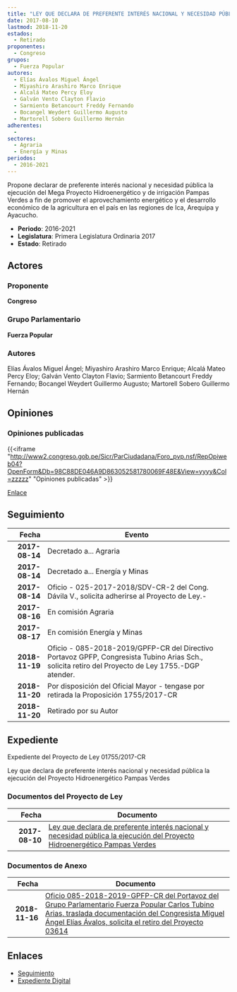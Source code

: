 ```yaml
---
title: "LEY QUE DECLARA DE PREFERENTE INTERÉS NACIONAL Y NECESIDAD PÚBLICA LA EJECUCIÓN DEL PROYECTO HIDROENERGÉTICO PAMPAS VERDES"
date: 2017-08-10
lastmod: 2018-11-20
estados: 
  - Retirado
proponentes: 
  - Congreso
grupos: 
  - Fuerza Popular
autores: 
  - Elías Ávalos Miguel Ángel
  - Miyashiro Arashiro Marco Enrique
  - Alcalá Mateo Percy Eloy
  - Galván Vento Clayton Flavio
  - Sarmiento Betancourt Freddy Fernando
  - Bocangel Weydert Guillermo Augusto
  - Martorell Sobero Guillermo Hernán
adherentes: 
  - 
sectores: 
  - Agraria
  - Energía y Minas
periodos: 
  - 2016-2021
---
```


Propone declarar de preferente interés nacional y necesidad pública la ejecución del Mega Proyecto Hidroenergético y de irrigación Pampas Verdes a fin de promover el aprovechamiento energético y el desarrollo económico de la agricultura en el país en las regiones de Ica, Arequipa y Ayacucho.

- **Periodo**: 2016-2021
- **Legislatura**: Primera Legislatura Ordinaria 2017
- **Estado**: Retirado

## Actores

### Proponente

**Congreso**

### Grupo Parlamentario

**Fuerza Popular**

### Autores

Elías Ávalos Miguel Ángel; Miyashiro Arashiro Marco Enrique; Alcalá Mateo Percy Eloy; Galván Vento Clayton Flavio; Sarmiento Betancourt Freddy Fernando; Bocangel Weydert Guillermo Augusto; Martorell Sobero Guillermo Hernán


## Opiniones

### Opiniones publicadas

{{<iframe "http://www2.congreso.gob.pe/Sicr/ParCiudadana/Foro_pvp.nsf/RepOpiweb04?OpenForm&Db=98C88DE046A9D863052581780069F48E&View=yyyy&Col=zzzzz" "Opiniones publicadas" >}}

[Enlace](http://www2.congreso.gob.pe/Sicr/ParCiudadana/Foro_pvp.nsf/RepOpiweb04?OpenForm&Db=98C88DE046A9D863052581780069F48E&View=yyyy&Col=zzzzz)

## Seguimiento

| Fecha | Evento |
|------:|--------|
| **2017-08-14** | Decretado a... Agraria|
| **2017-08-14** | Decretado a... Energía y Minas|
| **2017-08-14** | Oficio - 025-2017-2018/SDV-CR-2 del Cong. Dávila V., solicita adherirse al Proyecto de Ley.-|
| **2017-08-16** | En comisión Agraria|
| **2017-08-17** | En comisión Energía y Minas|
| **2018-11-19** | Oficio - 085-2018-2019/GPFP-CR del Directivo Portavoz GPFP, Congresista Tubino Arias Sch., solicita retiro del Proyecto de Ley 1755.-DGP atender.|
| **2018-11-20** | Por disposición del Oficial Mayor - tengase por retirada la Proposición 1755/2017-CR|
| **2018-11-20** | Retirado por su Autor|


## Expediente

Expediente del Proyecto de Ley 01755/2017-CR

Ley que declara de preferente interés nacional y necesidad pública la ejecución del Proyecto Hidroenergético Pampas Verdes


### Documentos del Proyecto de Ley

| Fecha | Documento |
|------:|--------|
| **2017-08-10** | [Ley que declara de preferente interés nacional y necesidad pública la ejecución del Proyecto Hidroenergético Pampas Verdes](http://www.leyes.congreso.gob.pe/Documentos/2016_2021/Proyectos_de_Ley_y_de_Resoluciones_Legislativas/PL0175520170810..pdf) |

### Documentos de Anexo

| Fecha | Documento |
|------:|--------|
| **2018-11-16** | [Oficio 085-2018-2019-GPFP-CR del Portavoz del Grupo Parlamentario Fuerza Popular Carlos Tubino Arias, traslada documentación del Congresista Miguel Ángel Elías Ávalos, solicita el retiro del Proyecto 03614](http://www.leyes.congreso.gob.pe/Documentos/2016_2021/Oficios/Grupos_Parlamentarios/OFICIO-085-2018-2019-GPFP-CR.pdf) |

## Enlaces 

- [Seguimiento](http://www2.congreso.gob.pe/Sicr/TraDocEstProc/CLProLey2016.nsf/f7fff46988ca05b1052578e100829cc7/ee6dc3395aa4232505258178006418cb?OpenDocument)
- [Expediente Digital](http://www2.congreso.gob.pehttp://www2.congreso.gob.pe/Sicr/TraDocEstProc/CLProLey2016.nsf/f7fff46988ca05b1052578e100829cc7/ee6dc3395aa4232505258178006418cb?OpenDocument&Click=05257FB7005EB655.eb71d0cf91d8294e05256cdf006b5706/$Body/0.1C6C)

